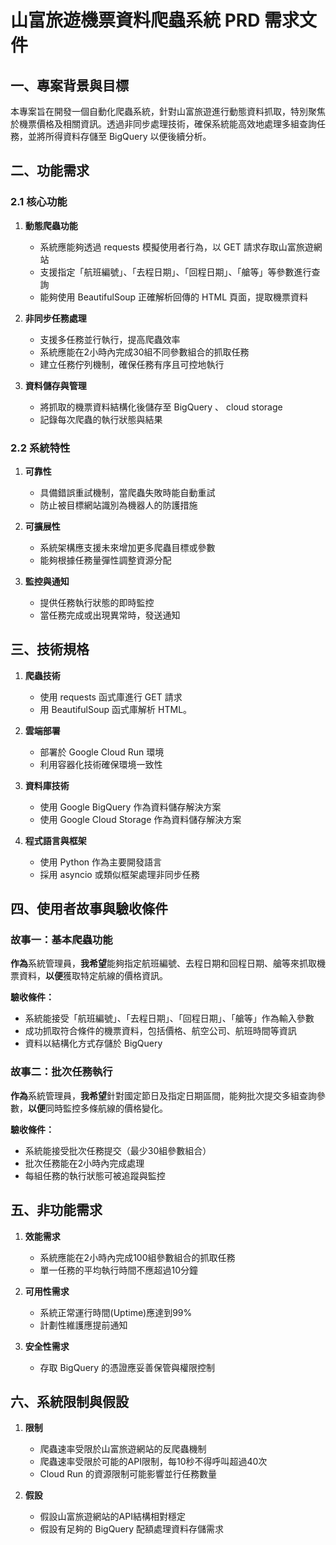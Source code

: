 # 山富旅遊機票資料爬蟲系統 PRD 需求文件

## 一、專案背景與目標

本專案旨在開發一個自動化爬蟲系統，針對山富旅遊進行動態資料抓取，特別聚焦於機票價格及相關資訊。透過非同步處理技術，確保系統能高效地處理多組查詢任務，並將所得資料存儲至 BigQuery 以便後續分析。

## 二、功能需求

### 2.1 核心功能

1. **動態爬蟲功能**
   - 系統應能夠透過 requests 模擬使用者行為，以 GET 請求存取山富旅遊網站
   - 支援指定「航班編號」、「去程日期」、「回程日期」、「艙等」等參數進行查詢
   - 能夠使用 BeautifulSoup 正確解析回傳的 HTML 頁面，提取機票資料

2. **非同步任務處理**
   - 支援多任務並行執行，提高爬蟲效率
   - 系統應能在2小時內完成30組不同參數組合的抓取任務
   - 建立任務佇列機制，確保任務有序且可控地執行

3. **資料儲存與管理**
   - 將抓取的機票資料結構化後儲存至 BigQuery 、 cloud storage
   - 記錄每次爬蟲的執行狀態與結果

### 2.2 系統特性

1. **可靠性**
   - 具備錯誤重試機制，當爬蟲失敗時能自動重試
   - 防止被目標網站識別為機器人的防護措施

2. **可擴展性**
   - 系統架構應支援未來增加更多爬蟲目標或參數
   - 能夠根據任務量彈性調整資源分配

3. **監控與通知**
   - 提供任務執行狀態的即時監控
   - 當任務完成或出現異常時，發送通知

## 三、技術規格

1. **爬蟲技術**
   - 使用 requests 函式庫進行 GET 請求
   - 用 BeautifulSoup 函式庫解析 HTML。

2. **雲端部署**
   - 部署於 Google Cloud Run 環境
   - 利用容器化技術確保環境一致性

3. **資料庫技術**
   - 使用 Google BigQuery 作為資料儲存解決方案
   - 使用 Google Cloud Storage 作為資料儲存解決方案

4. **程式語言與框架**
   - 使用 Python 作為主要開發語言
   - 採用 asyncio 或類似框架處理非同步任務

## 四、使用者故事與驗收條件

### 故事一：基本爬蟲功能

**作為**系統管理員，**我希望**能夠指定航班編號、去程日期和回程日期、艙等來抓取機票資料，**以便**獲取特定航線的價格資訊。

**驗收條件：**
- 系統能接受「航班編號」、「去程日期」、「回程日期」、「艙等」作為輸入參數
- 成功抓取符合條件的機票資料，包括價格、航空公司、航班時間等資訊
- 資料以結構化方式存儲於 BigQuery

### 故事二：批次任務執行

**作為**系統管理員，**我希望**針對國定節日及指定日期區間，能夠批次提交多組查詢參數，**以便**同時監控多條航線的價格變化。

**驗收條件：**
- 系統能接受批次任務提交（最少30組參數組合）
- 批次任務能在2小時內完成處理
- 每組任務的執行狀態可被追蹤與監控

## 五、非功能需求

1. **效能需求**
   - 系統應能在2小時內完成100組參數組合的抓取任務
   - 單一任務的平均執行時間不應超過10分鐘

2. **可用性需求**
   - 系統正常運行時間(Uptime)應達到99%
   - 計劃性維護應提前通知

3. **安全性需求**
   - 存取 BigQuery 的憑證應妥善保管與權限控制

## 六、系統限制與假設

1. **限制**
   - 爬蟲速率受限於山富旅遊網站的反爬蟲機制
   - 爬蟲速率受限於可能的API限制，每10秒不得呼叫超過40次
   - Cloud Run 的資源限制可能影響並行任務數量

2. **假設**
   - 假設山富旅遊網站的API結構相對穩定
   - 假設有足夠的 BigQuery 配額處理資料存儲需求 
